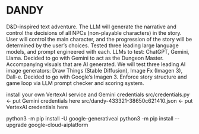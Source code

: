 # DANDY
D&D-inspired text adventure. The LLM will generate the narrative and control the decisions of all NPCs (non-playable characters) in the story. User will control the main character, and the progression of the story will be determined by the user’s choices. Tested three leading large language models, and prompt engineered with each. LLMs to test: ChatGPT, Gemini, Llama. Decided to go with Gemini to act as the Dungeon Master. Accompanying visuals that are AI generated. We will test three leading AI image generators: Draw Things (Stable Diffusion), Image Fx (Imagen 3), Dall-e. Decided to go with Google’s Imagen 3. Enforce story structure and game loop via LLM prompt checker and scoring system.

install your own VertexAI service and Gemini credentials
src/credentials.py <- put Gemini credentials here
src/dandy-433321-38650c621410.json <- put VertexAI credentials here

python3 -m pip install -U google-generativeai
python3 -m pip install --upgrade google-cloud-aiplatform